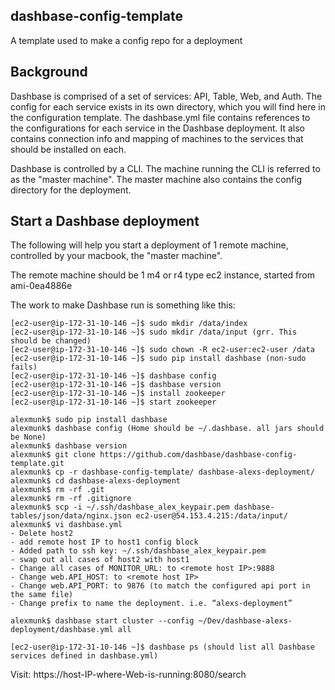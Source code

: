 ## dashbase-config-template
A template used to make a config repo for a deployment

## Background
Dashbase is comprised of a set of services: API, Table, Web, and Auth. The config for each service exists in its own directory, which you will find here in the configuration template. The dashbase.yml file contains references to the configurations for each service in the Dashbase deployment. It also contains connection info
and mapping of machines to the services that should be installed on each.

Dashbase is controlled by a CLI. The machine running the CLI is referred to as the "master machine". The master machine also
contains the config directory for the deployment.


## Start a Dashbase deployment
The following will help you start a deployment of 1 remote machine, controlled by your macbook, the "master machine".

The remote machine should be 1 m4 or r4 type ec2 instance, started from ami-0ea4886e

The work to make Dashbase run is something like this:

```
[ec2-user@ip-172-31-10-146 ~]$ sudo mkdir /data/index
[ec2-user@ip-172-31-10-146 ~]$ sudo mkdir /data/input (grr. This should be changed)
[ec2-user@ip-172-31-10-146 ~]$ sudo chown -R ec2-user:ec2-user /data
[ec2-user@ip-172-31-10-146 ~]$ sudo pip install dashbase (non-sudo fails)
[ec2-user@ip-172-31-10-146 ~]$ dashbase config
[ec2-user@ip-172-31-10-146 ~]$ dashbase version
[ec2-user@ip-172-31-10-146 ~]$ install zookeeper
[ec2-user@ip-172-31-10-146 ~]$ start zookeeper

alexmunk$ sudo pip install dashbase
alexmunk$ dashbase config (Home should be ~/.dashbase. all jars should be None)
alexmunk$ dashbase version
alexmunk$ git clone https://github.com/dashbase/dashbase-config-template.git
alexmunk$ cp -r dashbase-config-template/ dashbase-alexs-deployment/
alexmunk$ cd dashbase-alexs-deployment
alexmunk$ rm -rf .git
alexmunk$ rm -rf .gitignore
alexmunk$ scp -i ~/.ssh/dashbase_alex_keypair.pem dashbase-tables/json/data/nginx.json ec2-user@54.153.4.215:/data/input/
alexmunk$ vi dashbase.yml
- Delete host2
- add remote host IP to host1 config block
- Added path to ssh key: ~/.ssh/dashbase_alex_keypair.pem
- swap out all cases of host2 with host1
- Change all cases of MONITOR_URL: to <remote host IP>:9888
- Change web.API_HOST: to <remote host IP>
- Change web.API_PORT: to 9876 (to match the configured api port in the same file)
- Change prefix to name the deployment. i.e. “alexs-deployment”

alexmunk$ dashbase start cluster --config ~/Dev/dashbase-alexs-deployment/dashbase.yml all

[ec2-user@ip-172-31-10-146 ~]$ dashbase ps (should list all Dashbase services defined in dashbase.yml)
```

Visit: https://host-IP-where-Web-is-running:8080/search


